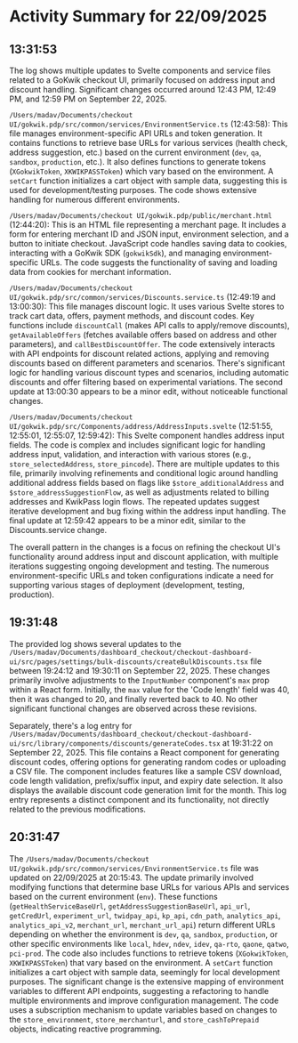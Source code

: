 # Activity Summary for 22/09/2025

## 13:31:53
The log shows multiple updates to Svelte components and service files related to a GoKwik checkout UI, primarily focused on address input and discount handling.  Significant changes occurred around 12:43 PM, 12:49 PM, and 12:59 PM on September 22, 2025.

`/Users/madav/Documents/checkout UI/gokwik.pdp/src/common/services/EnvironmentService.ts` (12:43:58): This file manages environment-specific API URLs and token generation.  It contains functions to retrieve base URLs for various services (health check, address suggestion, etc.) based on the current environment (`dev`, `qa`, `sandbox`, `production`, etc.).  It also defines functions to generate tokens (`XGokwikToken`, `XKWIKPASSToken`) which vary based on the environment.  A `setCart` function initializes a cart object with sample data, suggesting this is used for development/testing purposes.  The code shows extensive handling for numerous different environments.

`/Users/madav/Documents/checkout UI/gokwik.pdp/public/merchant.html` (12:44:20): This is an HTML file representing a merchant page. It includes a form for entering merchant ID and JSON input, environment selection, and a button to initiate checkout.  JavaScript code handles saving data to cookies, interacting with a GoKwik SDK (`gokwikSdk`), and managing environment-specific URLs.  The code suggests the functionality of saving and loading data from cookies for merchant information.

`/Users/madav/Documents/checkout UI/gokwik.pdp/src/common/services/Discounts.service.ts` (12:49:19 and 13:00:30): This file manages discount logic. It uses various Svelte stores to track cart data, offers, payment methods, and discount codes. Key functions include `discountCall` (makes API calls to apply/remove discounts), `getAvailableOffers` (fetches available offers based on address and other parameters), and `callBestDiscountOffer`.  The code extensively interacts with API endpoints for discount related actions, applying and removing discounts based on different parameters and scenarios.  There's significant logic for handling various discount types and scenarios, including automatic discounts and offer filtering based on experimental variations. The second update at 13:00:30 appears to be a minor edit, without noticeable functional changes.

`/Users/madav/Documents/checkout UI/gokwik.pdp/src/Components/address/AddressInputs.svelte` (12:51:55, 12:55:01, 12:55:07, 12:59:42): This Svelte component handles address input fields.  The code is complex and includes significant logic for handling address input, validation, and interaction with various stores (e.g., `store_selectedAddress`, `store_pincode`). There are multiple updates to this file, primarily involving refinements and conditional logic around handling additional address fields based on flags like `$store_additionalAddress` and `$store_addressSuggestionFlow`, as well as adjustments related to billing addresses and KwikPass login flows.  The repeated updates suggest iterative development and bug fixing within the address input handling.  The final update at 12:59:42  appears to be a minor edit, similar to the Discounts.service change.


The overall pattern in the changes is a focus on refining the checkout UI's functionality around address input and discount application, with multiple iterations suggesting ongoing development and testing. The numerous environment-specific URLs and token configurations indicate a need for supporting various stages of deployment (development, testing, production).


## 19:31:48
The provided log shows several updates to the `/Users/madav/Documents/dashboard_checkout/checkout-dashboard-ui/src/pages/settings/bulk-discounts/createBulkDiscounts.tsx` file between 19:24:12 and 19:30:11 on September 22, 2025.  These changes primarily involve adjustments to the `InputNumber` component's `max` prop within a React form. Initially, the `max` value for the 'Code length' field was 40, then it was changed to 20, and finally reverted back to 40.  No other significant functional changes are observed across these revisions.

Separately, there's a log entry for `/Users/madav/Documents/dashboard_checkout/checkout-dashboard-ui/src/library/components/discounts/generateCodes.tsx` at 19:31:22 on September 22, 2025.  This file contains a React component for generating discount codes, offering options for generating random codes or uploading a CSV file. The component includes features like a sample CSV download, code length validation, prefix/suffix input, and expiry date selection. It also displays the available discount code generation limit for the month.  This log entry represents a distinct component and its functionality, not directly related to the previous modifications.


## 20:31:47
The `/Users/madav/Documents/checkout UI/gokwik.pdp/src/common/services/EnvironmentService.ts` file was updated on 22/09/2025 at 20:15:43.  The update primarily involved modifying functions that determine base URLs for various APIs and services based on the current environment (`env`).  These functions (`getHealthServiceBaseUrl`, `getAddressSuggestionBaseUrl`, `api_url`, `getCredUrl`, `experiment_url`, `twidpay_api`, `kp_api`, `cdn_path`, `analytics_api`, `analytics_api_v2`, `merchant_url`, `merchant_url_api`)  return different URLs depending on whether the environment is `dev`, `qa`, `sandbox`, `production`, or other specific environments like `local`, `hdev`, `ndev`, `idev`, `qa-rto`, `qaone`, `qatwo`,  `pci-prod`.  The code also includes functions to retrieve tokens (`XGokwikToken`, `XKWIKPASSToken`)  that vary based on the environment. A `setCart` function initializes a cart object with sample data, seemingly for local development purposes.  The significant change is the extensive mapping of environment variables to different API endpoints, suggesting a refactoring to handle multiple environments and improve configuration management.  The code uses a subscription mechanism to update variables based on changes to the `store_environment`, `store_merchanturl`, and `store_cashToPrepaid` objects, indicating reactive programming.
